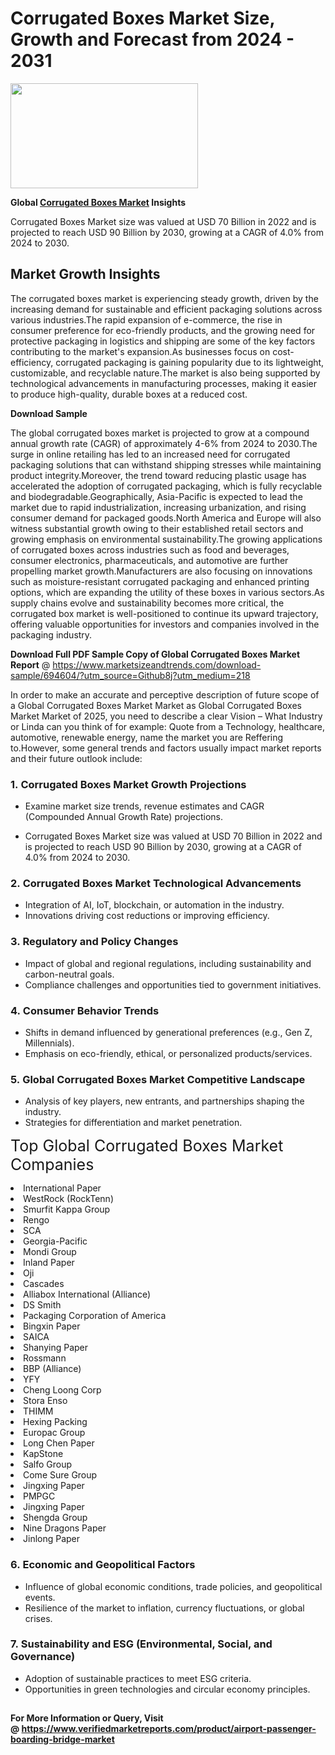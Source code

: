 <H1>Corrugated Boxes Market Size, Growth and Forecast from 2024 - 2031</H1><img class="aligncenter size-medium wp-image-584254" src="https://thirdeyenews.in/wp-content/uploads/2024/09/Global-Market-Research-300x168.jpeg" alt="" width="300" height="168" /><p><strong>Global&nbsp;<a href="https://www.marketsizeandtrends.com/download-sample/694604/?utm_source=Github8j?utm_medium=218">Corrugated Boxes Market</a> Insights</strong></p><p>Corrugated Boxes Market size was valued at USD 70 Billion in 2022 and is projected to reach USD 90 Billion by 2030, growing at a CAGR of 4.0% from 2024 to 2030.</p><p><h2>Market Growth Insights</h2> <p>The corrugated boxes market is experiencing steady growth, driven by the increasing demand for sustainable and efficient packaging solutions across various industries.The rapid expansion of e-commerce, the rise in consumer preference for eco-friendly products, and the growing need for protective packaging in logistics and shipping are some of the key factors contributing to the market's expansion.As businesses focus on cost-efficiency, corrugated packaging is gaining popularity due to its lightweight, customizable, and recyclable nature.The market is also being supported by technological advancements in manufacturing processes, making it easier to produce high-quality, durable boxes at a reduced cost.</p> <p><strong>Download Sample</strong></p> <p>The global corrugated boxes market is projected to grow at a compound annual growth rate (CAGR) of approximately 4-6% from 2024 to 2030.The surge in online retailing has led to an increased need for corrugated packaging solutions that can withstand shipping stresses while maintaining product integrity.Moreover, the trend toward reducing plastic usage has accelerated the adoption of corrugated packaging, which is fully recyclable and biodegradable.Geographically, Asia-Pacific is expected to lead the market due to rapid industrialization, increasing urbanization, and rising consumer demand for packaged goods.North America and Europe will also witness substantial growth owing to their established retail sectors and growing emphasis on environmental sustainability.The growing applications of corrugated boxes across industries such as food and beverages, consumer electronics, pharmaceuticals, and automotive are further propelling market growth.Manufacturers are also focusing on innovations such as moisture-resistant corrugated packaging and enhanced printing options, which are expanding the utility of these boxes in various sectors.As supply chains evolve and sustainability becomes more critical, the corrugated box market is well-positioned to continue its upward trajectory, offering valuable opportunities for investors and companies involved in the packaging industry.<p><span class=""><strong>Download Full PDF Sample Copy of Global Corrugated Boxes Market Report</strong> @ <a href="https://www.marketsizeandtrends.com/download-sample/694604/?utm_source=Github8j?utm_medium=218" target="_blank">https://www.marketsizeandtrends.com/download-sample/694604/?utm_source=Github8j?utm_medium=218</a></span></p><p>In order to make an accurate and perceptive description of future scope of a Global&nbsp;Corrugated Boxes Market Market as Global&nbsp;Corrugated Boxes Market Market of 2025, you need to describe a clear Vision &ndash; What Industry or Linda can you think of for example: Quote from a Technology, healthcare, automotive, renewable energy, name the market you are Reffering to.However, some general trends and factors usually impact market reports and their future outlook include:</p><h3>1.&nbsp;<strong>Corrugated Boxes Market Growth Projections</strong></h3><ul><li>Examine market size trends, revenue estimates and CAGR (Compounded Annual Growth Rate) projections.</li><li><p>Corrugated Boxes Market size was valued at USD 70 Billion in 2022 and is projected to reach USD 90 Billion by 2030, growing at a CAGR of 4.0% from 2024 to 2030.</p></li></ul><h3>2.&nbsp;<strong>Corrugated Boxes Market Technological Advancements</strong></h3><ul><li>Integration of AI, IoT, blockchain, or automation in the industry.</li><li>Innovations driving cost reductions or improving efficiency.</li></ul><h3>3.&nbsp;<strong>Regulatory and Policy Changes</strong></h3><ul><li>Impact of global and regional regulations, including sustainability and carbon-neutral goals.</li><li>Compliance challenges and opportunities tied to government initiatives.</li></ul><h3>4.&nbsp;<strong>Consumer Behavior Trends</strong></h3><ul><li>Shifts in demand influenced by generational preferences (e.g., Gen Z, Millennials).</li><li>Emphasis on eco-friendly, ethical, or personalized products/services.</li></ul><h3>5.&nbsp;<strong>Global Corrugated Boxes Market Competitive Landscape</strong></h3><ul><li>Analysis of key players, new entrants, and partnerships shaping the industry.</li><li>Strategies for differentiation and market penetration.</li></ul><p data-pm-slice="1 1 []"><span style="color: inherit; font-family: inherit; font-size: 25px;">Top Global Corrugated Boxes Market Companies</span></p><div class="" data-test-id=""><p><li> International Paper</li><li> WestRock (RockTenn)</li><li> Smurfit Kappa Group</li><li> Rengo</li><li> SCA</li><li> Georgia-Pacific</li><li> Mondi Group</li><li> Inland Paper</li><li> Oji</li><li> Cascades</li><li> Alliabox International (Alliance)</li><li> DS Smith</li><li> Packaging Corporation of America</li><li> Bingxin Paper</li><li> SAICA</li><li> Shanying Paper</li><li> Rossmann</li><li> BBP (Alliance)</li><li> YFY</li><li> Cheng Loong Corp</li><li> Stora Enso</li><li> THIMM</li><li> Hexing Packing</li><li> Europac Group</li><li> Long Chen Paper</li><li> KapStone</li><li> Salfo Group</li><li> Come Sure Group</li><li> Jingxing Paper</li><li> PMPGC</li><li> Jingxing Paper</li><li> Shengda Group</li><li> Nine Dragons Paper</li><li> Jinlong Paper</li></p></div><h3>6.&nbsp;<strong>Economic and Geopolitical Factors</strong></h3><ul><li>Influence of global economic conditions, trade policies, and geopolitical events.</li><li>Resilience of the market to inflation, currency fluctuations, or global crises.</li></ul><h3>7.&nbsp;<strong>Sustainability and ESG (Environmental, Social, and Governance)</strong></h3><ul><li>Adoption of sustainable practices to meet ESG criteria.</li><li>Opportunities in green technologies and circular economy principles.</li></ul><h2><strong style="font-size: 14px;">For More Information or Query, Visit @&nbsp;</strong><a style="background-color: #ffffff; font-size: 14px;" href="https://www.marketsizeandtrends.com/report/corrugated-boxes-market/" target="_blank">https://www.verifiedmarketreports.com/product/airport-passenger-boarding-bridge-market</a></h2>